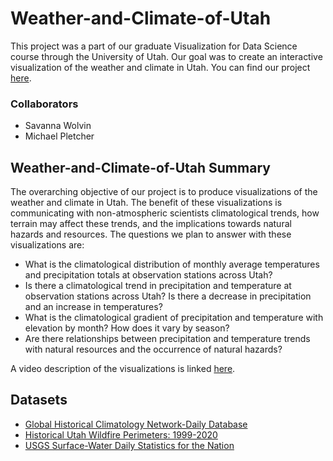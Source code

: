 # Weather-and-Climate-of-Utah

This project was a part of our graduate Visualization for Data Science course through the University of Utah. Our goal was to create an interactive visualization of the weather and climate in Utah. You can find our project [here](https://dataviscourse2023.github.io/final-project-weather-and-climate-of-utah/wx_and_climo_utah.html).

### Collaborators

- Savanna Wolvin
- Michael Pletcher

## Weather-and-Climate-of-Utah Summary
The overarching objective of our project is to produce visualizations of the weather and climate in Utah. The benefit of these visualizations is communicating with non-atmospheric scientists climatological trends, how terrain may affect these trends, and the implications towards natural hazards and resources. The questions we plan to answer with these visualizations are:

- What is the climatological distribution of monthly average temperatures and precipitation totals at observation stations across Utah?
- Is there a climatological trend in precipitation and temperature at observation stations across Utah? Is there a decrease in precipitation and an increase in temperatures?
- What is the climatological gradient of precipitation and temperature with elevation by month? How does it vary by season?
- Are there relationships between precipitation and temperature trends with natural resources and the occurrence of natural hazards?

A video description of the visualizations is linked [here](https://youtu.be/cW-xDsN0TH4). 

## Datasets

- [Global Historical Climatology Network-Daily Database](https://doi.org/10.1175/JTECH-D-11-00103.1)
- [Historical Utah Wildfire Perimeters: 1999-2020](https://opendata.gis.utah.gov/datasets/5c06b2ab0a854d6db2569287b57dbbab_0/about)
- [USGS Surface-Water Daily Statistics for the Nation](https://waterdata.usgs.gov/monitoring-location/10010000/#parameterCode=62614&period=P365D&showMedian=true)
